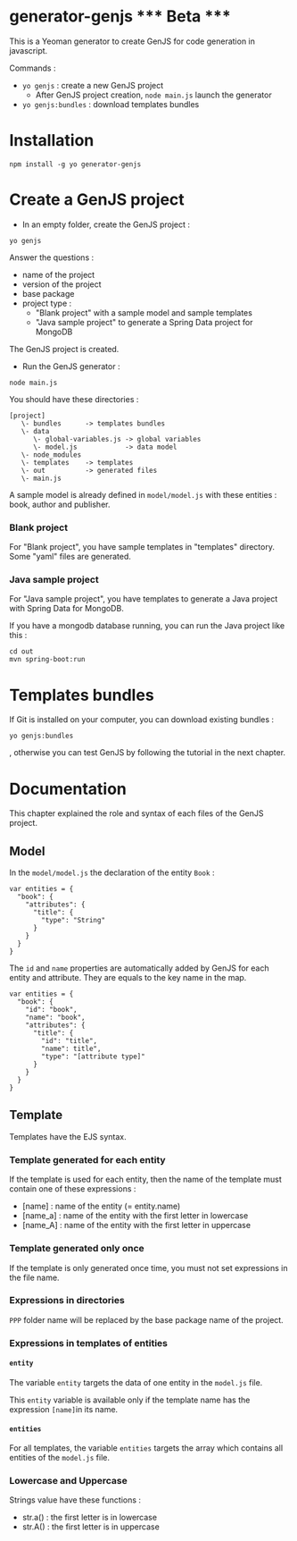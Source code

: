 # generator-genjs *** Beta ***

This is a Yeoman generator to create GenJS for code generation in javascript.

Commands :
* ```yo genjs``` : create a new GenJS project
  * After GenJS project creation, ```node main.js``` launch the generator
* ```yo genjs:bundles``` : download templates bundles

# Installation

```
npm install -g yo generator-genjs
```

# Create a GenJS project

* In an empty folder, create the GenJS project :
```
yo genjs
```

Answer the questions :
- name of the project
- version of the project
- base package
- project type :
  - "Blank project" with a sample model and sample templates
  - "Java sample project" to generate a Spring Data project for MongoDB

The GenJS project is created.

* Run the GenJS generator :
```
node main.js
```

You should have these directories :
```
[project]
   \- bundles      -> templates bundles
   \- data        
      \- global-variables.js -> global variables
      \- model.js            -> data model
   \- node_modules
   \- templates    -> templates
   \- out          -> generated files
   \- main.js
```

A sample model is already defined in ```model/model.js``` with these entities : book, author and publisher.

### Blank project
For "Blank project", you have sample templates in "templates" directory.
Some "yaml" files are generated.


### Java sample project
For "Java sample project", you have templates to generate a Java project with Spring Data for MongoDB.

If you have a mongodb database running, you can run the Java project like this :
```
cd out
mvn spring-boot:run
```

# Templates bundles

If Git is installed on your computer, you can download existing bundles :
```
yo genjs:bundles
```
, otherwise you can test GenJS by following the tutorial in the next chapter.

# Documentation

This chapter explained the role and syntax of each files of the GenJS project.

## Model

In the ```model/model.js``` the declaration of the entity ```Book``` :
```
var entities = {
  "book": {
    "attributes": {
      "title": {
        "type": "String"
      }
    } 
  }
}
```
The ```id``` and ```name``` properties are automatically added by GenJS for each entity and attribute. They are equals to the key name in the map.
```
var entities = {
  "book": {
    "id": "book",
    "name": "book",
    "attributes": {
      "title": {
        "id": "title",
        "name": title",
        "type": "[attribute type]"
      }
    } 
  }
}
```

## Template

Templates have the EJS syntax.

### Template generated for each entity

If the template is used for each entity, then the name of the template must contain one of these expressions :
- [name] : name of the entity (= entity.name)
- [name_a] : name of the entity with the first letter in lowercase
- [name_A] : name of the entity with the first letter in uppercase

### Template generated only once

If the template is only generated once time, you must not set expressions in the file name.

### Expressions in directories

```PPP``` folder name will be replaced by the base package name of the project.

### Expressions in templates of entities

#### ```entity```

The variable ```entity``` targets the data of one entity in the ```model.js``` file.

This ```entity``` variable is available only if the template name has the expression ```[name]```in its name.

#### ```entities```
For all templates, the variable ```entities``` targets the array which contains all entities of the ```model.js``` file.

### Lowercase and Uppercase

Strings value have these functions :
* str.a() : the first letter is in lowercase
* str.A() : the first letter is in uppercase

